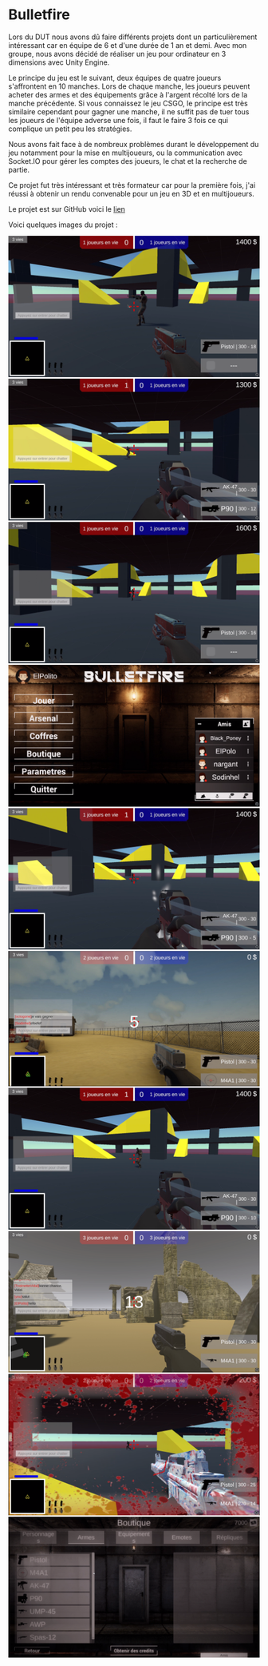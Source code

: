 # Bulletfire

Lors du DUT nous avons dû faire différents projets dont un particulièrement intéressant car en équipe de 6 et d'une durée de 1 an et demi. Avec mon groupe, nous avons décidé de réaliser un jeu pour ordinateur en 3 dimensions avec Unity Engine.

Le principe du jeu est le suivant, deux équipes de quatre joueurs s'affrontent en 10 manches. Lors de chaque manche, les joueurs peuvent acheter des armes et des équipements grâce à l'argent récolté lors de la manche précédente. Si vous connaissez le jeu CSGO, le principe est très similaire cependant pour gagner une manche, il ne suffit pas de tuer tous les joueurs de l'équipe adverse une fois, il faut le faire 3 fois ce qui complique un petit peu les stratégies.

Nous avons fait face à de nombreux problèmes durant le développement du jeu notamment pour la mise en multijoueurs, ou la communication avec Socket.IO pour gérer les comptes des joueurs, le chat et la recherche de partie.

Ce projet fut très intéressant et très formateur car pour la première fois, j'ai réussi à obtenir un rendu convenable pour un jeu en 3D et en multijoueurs.

Le projet est sur GitHub voici le [lien](https://github.com/bulletfire-team)

Voici quelques images du projet :

![](/assets/medias/bf-2.png)
![](/assets/medias/bf-3.png)
![](/assets/medias/bf-4.png)
![](/assets/medias/bf-5.png)
![](/assets/medias/bf-6.png)
![](/assets/medias/bf-8.png)
![](/assets/medias/bf-9.png)
![](/assets/medias/bf-10.png)
![](/assets/medias/bf-11.png)
![](/assets/medias/bf-12.png)

